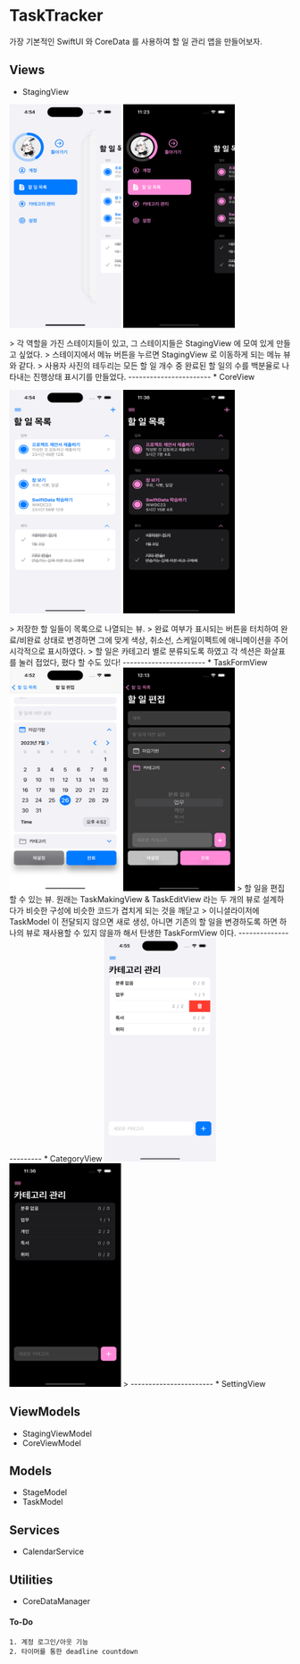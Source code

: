 #  TaskTracker
가장 기본적인 SwiftUI 와 CoreData 를 사용하여 할 일 관리 앱을 만들어보자.

## Views
* StagingView
<p>
    <img src="https://github.com/Remaked-Swain/ScreenShotRepository/blob/main/TaskTracker/StagingView.png?raw=true" alt="StagingView" width="200" height="400">
    <img src="https://github.com/Remaked-Swain/ScreenShotRepository/blob/main/TaskTracker/StagingView_dark.png?raw=true" alt="StagingView_dark" width="200" height="400">
</p>
> 각 역할을 가진 스테이지들이 있고, 그 스테이지들은 StagingView 에 모여 있게 만들고 싶었다.
> 스테이지에서 메뉴 버튼을 누르면 StagingView 로 이동하게 되는 메뉴 뷰와 같다.
> 사용자 사진의 테두리는 모든 할 일 개수 중 완료된 할 일의 수를 백분율로 나타내는 진행상태 표시기를 만들었다.
-----------------------
* CoreView
<p>
    <img src="https://github.com/Remaked-Swain/ScreenShotRepository/blob/main/TaskTracker/CoreView.png?raw=true" alt="StagingView" width="200" height="400">
    <img src="https://github.com/Remaked-Swain/ScreenShotRepository/blob/main/TaskTracker/CoreView_dark.png?raw=true" alt="StagingView" width="200" height="400">
</p>
> 저장한 할 일들이 목록으로 나열되는 뷰.
> 완료 여부가 표시되는 버튼을 터치하여 완료/비완료 상태로 변경하면 그에 맞게 색상, 취소선, 스케일이펙트에 애니메이션을 주어 시각적으로 표시하였다.
> 할 일은 카테고리 별로 분류되도록 하였고 각 섹션은 화살표를 눌러 접었다, 폈다 할 수도 있다!
-----------------------
* TaskFormView
<img src="https://github.com/Remaked-Swain/ScreenShotRepository/blob/main/TaskTracker/TaskFormView.png?raw=true" alt="StagingView" width="200" height="400">
<img src="https://github.com/Remaked-Swain/ScreenShotRepository/blob/main/TaskTracker/TaskFormView_dark.png?raw=true" alt="StagingView" width="200" height="400">
> 할 일을 편집할 수 있는 뷰. 원래는 TaskMakingView & TaskEditView 라는 두 개의 뷰로 설계하다가 비슷한 구성에 비슷한 코드가 겹치게 되는 것을 깨닫고
> 이니셜라이저에 TaskModel 이 전달되지 않으면 새로 생성, 아니면 기존의 할 일을 변경하도록 하면 하나의 뷰로 재사용할 수 있지 않을까 해서 탄생한 TaskFormView 이다.
-----------------------
* CategoryView
<img src="https://github.com/Remaked-Swain/ScreenShotRepository/blob/main/TaskTracker/CategoriesView.png?raw=true" alt="StagingView" width="200" height="400">
<img src="https://github.com/Remaked-Swain/ScreenShotRepository/blob/main/TaskTracker/CategoriesView_dark.png?raw=true" alt="StagingView" width="200" height="400">
> 
-----------------------
* SettingView

## ViewModels
* StagingViewModel
* CoreViewModel

## Models
* StageModel
* TaskModel

## Services
* CalendarService

## Utilities
* CoreDataManager


#### To-Do
    1. 계정 로그인/아웃 기능
    2. 타이머를 통한 deadline countdown
